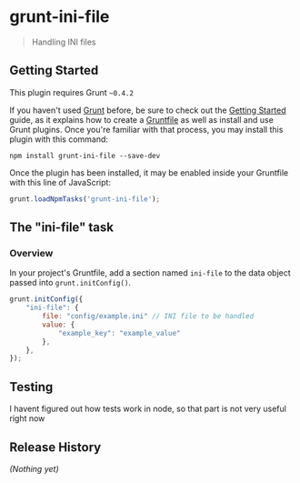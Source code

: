 # grunt-ini-file

> Handling INI files

## Getting Started
This plugin requires Grunt `~0.4.2`

If you haven't used [Grunt](http://gruntjs.com/) before, be sure to check out the [Getting Started](http://gruntjs.com/getting-started) guide, as it explains how to create a [Gruntfile](http://gruntjs.com/sample-gruntfile) as well as install and use Grunt plugins. Once you're familiar with that process, you may install this plugin with this command:

```shell
npm install grunt-ini-file --save-dev
```

Once the plugin has been installed, it may be enabled inside your Gruntfile with this line of JavaScript:

```js
grunt.loadNpmTasks('grunt-ini-file');
```

## The "ini-file" task

### Overview
In your project's Gruntfile, add a section named `ini-file` to the data object passed into `grunt.initConfig()`.

```js
grunt.initConfig({
    "ini-file": {
        file: "config/example.ini" // INI file to be handled
        value: {
            "example_key": "example_value"
        },
    },
});
```

## Testing
I havent figured out how tests work in node, so that part is not very useful right now


## Release History
_(Nothing yet)_